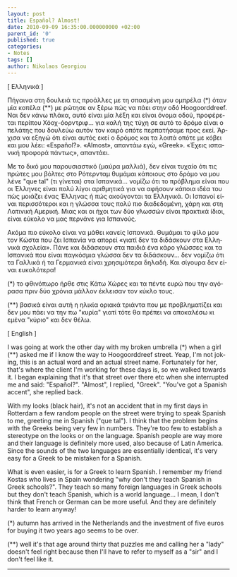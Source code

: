 ```yaml
---
layout: post
title: Español? Almost!
date: 2010-09-09 16:35:00.000000000 +02:00
parent_id: '0'
published: true
categories:
- Notes
tags: []
author: Nikolaos Georgiou
---
```

<div class="col2" lang="el">
<div class="lang">[ Ελληνικά ]</div>

Πήγαινα στη δουλειά τις προάλλες με τη σπασμένη μου ομπρέλα (*) όταν μία κοπέλα (**) με ρώτησε αν ξέρω πώς να πάει στην οδό Hoogoorddreef. Ναι δεν κάνω πλάκα, αυτό είναι μία λέξη και είναι όνομα οδού, προφέρεται περίπου Χόοχ-όορντριφ... για καλή της τύχη σε αυτό το δρόμο είναι ο πελάτης που δουλεύω αυτόν τον καιρό οπότε περπατήσαμε προς εκεί. Άρχισα να εξηγώ ότι είναι αυτός εκεί ο δρόμος και τα λοιπά οπότε με κόβει και μου λέει: «Español?». «Almost», απαντάω εγώ, «Greek». «Έχεις ισπανική προφορά πάντως», απαντάει.

Με το δικό μου παρουσιαστικό (μαύρα μαλλιά), δεν είναι τυχαίο ότι τις πρώτες μου βόλτες στο Ρότερνταμ θυμάμαι κάποιους στο δρόμο να μου λένε "que tal" (τι γίνεται) στα Ισπανικά... νομίζω ότι το πρόβλημα είναι που οι Έλληνες είναι πολύ λίγοι αριθμητικά για να αφήσουν κάποια ιδέα του πώς μοιάζει ένας Έλληνας ή πώς ακούγονται τα Ελληνικά. Οι Ισπανοί είναι περισσότεροι και η γλώσσα τους πολύ πιο διαδεδομένη, χάρη και στη Λατινική Αμερική. Μιας και οι ήχοι των δύο γλωσσών είναι πρακτικά ίδιοι, είναι εύκολο να μας περνάνε για Ισπανούς.

Ακόμα πιο εύκολο είναι να μάθει κανείς Ισπανικά. Θυμάμαι το φίλο μου τον Κώστα που ζει Ισπανία να απορεί «γιατί δεν τα διδάσκουν στα Ελληνικά σχολεία». Πάνε και διδάσκουν στα παιδιά ένα κάρο γλώσσες και τα Ισπανικά που είναι παγκόσμια γλώσσα δεν τα διδάσκουν... δεν νομίζω ότι τα Γαλλικά ή τα Γερμανικά είναι χρησιμότερα δηλαδή. Και σίγουρα δεν είναι ευκολότερα!

(*) το φθινόπωρο ήρθε στις Κάτω Χώρες και τα πέντε ευρώ που την αγόρασα πριν δύο χρόνια μάλλον έκλεισαν τον κύκλο τους.

(**) βασικά είναι αυτή η ηλικία οριακά τριάντα που με προβληματίζει και δεν μου πάει να την πω "κυρία" γιατί τότε θα πρέπει να αποκαλέσω κι εμένα "κύριο" και δεν θέλω.
</div>
<div class="col2-right" lang="en">
<div class="lang">[ English ]</div>

I was going at work the other day with my broken umbrella (*) when a girl (**) asked me if I know the way to Hoogoorddreef street. Yeap, I'm not joking, this is an actual word and an actual street name. Fortunately for her, that's where the client I'm working for these days is, so we walked towards it. I began explaining that it's that street over there etc when she interrupted me and said: "Español?". "Almost", I replied, "Greek". "You've got a Spanish accent", she replied back.

With my looks (black hair), it's not an accident that in my first days in Rotterdam a few random people on the street were trying to speak Spanish to me, greeting me in Spanish ("que tal"). I think that the problem begins with the Greeks being very few in numbers. They're too few to establish a stereotype on the looks or on the language. Spanish people are way more and their language is definitely more used, also because of Latin America. Since the sounds of the two languages are essentially identical, it's very easy for a Greek to be mistaken for a Spanish.

What is even easier, is for a Greek to learn Spanish. I remember my friend Kostas who lives in Spain wondering "why don't they teach Spanish in Greek schools?". They teach so many foreign languages in Greek schools but they don't teach Spanish, which is a world language... I mean, I don't think that French or German can be more useful. And they are definitely harder to learn anyway!

(*) autumn has arrived in the Netherlands and the investment of five euros for buying it two years ago seems to be over.

(**) well it's that age around thirty that puzzles me and calling her a "lady" doesn't feel right because then I'll have to refer to myself as a "sir" and I don't feel like it.
</div>
<hr class="clear" />
